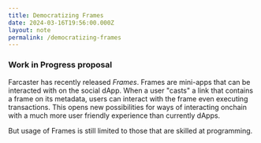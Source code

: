 ```yaml
---
title: Democratizing Frames
date: 2024-03-16T19:56:00.000Z
layout: note
permalink: /democratizing-frames
---
```



### Work in Progress proposal


Farcaster has recently released _Frames_. Frames are mini-apps that can be interacted with on the social dApp. When a user "casts" a link that contains a frame on its metadata,   users can interact with the frame even executing transactions. This opens new possibilities for ways of interacting onchain with a much more user friendly experience than currently dApps.


But usage of Frames is still limited to those that are skilled at programming.

